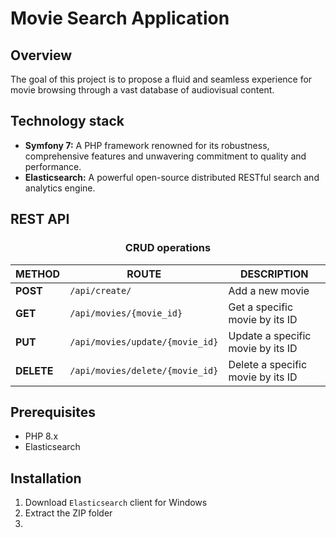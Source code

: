 # Movie Search Application

## Overview

The goal of this project is to propose a fluid and seamless experience for movie browsing through a vast database of audiovisual content.

## Technology stack

- **Symfony 7:** A PHP framework renowned for its robustness, comprehensive features and unwavering commitment to quality and performance.
- **Elasticsearch:** A powerful open-source distributed RESTful search and analytics engine.

## REST API

<h3 style="text-align: center;">CRUD operations</h3>

| METHOD     | ROUTE                           | DESCRIPTION                       |
|------------|---------------------------------|-----------------------------------|
| **POST**   | `/api/create/`                  | Add a new movie                   |
| **GET**    | `/api/movies/{movie_id}`        | Get a specific movie by its ID    |
| **PUT**    | `/api/movies/update/{movie_id}` | Update a specific movie by its ID |
| **DELETE** | `/api/movies/delete/{movie_id}` | Delete a specific movie by its ID |


## Prerequisites

- PHP 8.x
- Elasticsearch

## Installation

1. Download `Elasticsearch` client for Windows
2. Extract the ZIP folder
3. 



